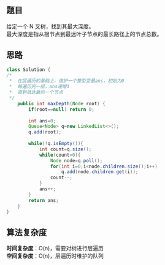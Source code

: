## 题目
给定一个 N 叉树，找到其最大深度。  
最大深度是指从根节点到最远叶子节点的最长路径上的节点总数。 
## 思路
```java
class Solution {
/*
 *  在层遍历的基础上，维护一个整型变量ans，初始为0
 *  每遍历完一层，ans递增1
 *  直到抵达最后一个节点
 */
    public int maxDepth(Node root) {
        if(root==null) return 0;
        
        int ans=0;
        Queue<Node> q=new LinkedList<>();
        q.add(root);
        
        while(!q.isEmpty()){
            int count=q.size();
            while(count>0){
                Node node=q.poll();
                for(int i=0;i<node.children.size();i++)
                    q.add(node.children.get(i));
                count--;
            }
            ans++;
        }
        return ans;
    }
}
```
## 算法复杂度
**时间复杂度**：O(n)，需要对树进行层遍历  
**空间复杂度**：O(n)，层遍历时维护的队列
